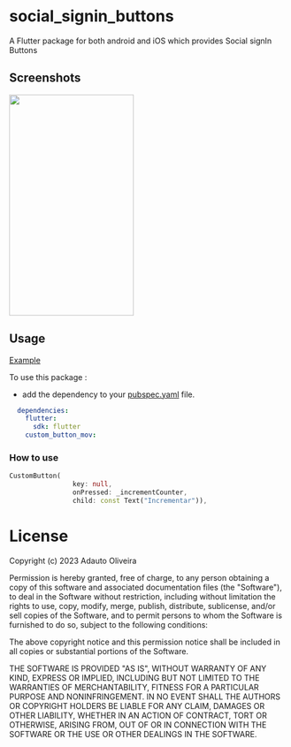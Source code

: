 # social_signin_buttons

A Flutter package for both android and iOS which provides Social signIn Buttons

## Screenshots

<img src="https://github.com/parth58/Social-SignIn-Buttons/blob/master/screenshots/ss.png" height="400em" width="225em" />

## Usage

[Example](https://github.com/parth58/Social-SignIn-Buttons/blob/master/example/lib/main.dart)

To use this package :

* add the dependency to your [pubspec.yaml](https://github.com/parth58/Social-SignIn-Buttons/blob/master/pubspec.yaml) file.

```yaml
  dependencies:
    flutter:
      sdk: flutter
    custom_button_mov:
```

### How to use

```dart
CustomButton(
                key: null,
                onPressed: _incrementCounter,
                child: const Text("Incrementar")),

```

# License
Copyright (c) 2023 Adauto Oliveira

Permission is hereby granted, free of charge, to any person obtaining a copy
of this software and associated documentation files (the "Software"), to deal
in the Software without restriction, including without limitation the rights
to use, copy, modify, merge, publish, distribute, sublicense, and/or sell
copies of the Software, and to permit persons to whom the Software is
furnished to do so, subject to the following conditions:

The above copyright notice and this permission notice shall be included in all
copies or substantial portions of the Software.

THE SOFTWARE IS PROVIDED "AS IS", WITHOUT WARRANTY OF ANY KIND, EXPRESS OR
IMPLIED, INCLUDING BUT NOT LIMITED TO THE WARRANTIES OF MERCHANTABILITY,
FITNESS FOR A PARTICULAR PURPOSE AND NONINFRINGEMENT. IN NO EVENT SHALL THE
AUTHORS OR COPYRIGHT HOLDERS BE LIABLE FOR ANY CLAIM, DAMAGES OR OTHER
LIABILITY, WHETHER IN AN ACTION OF CONTRACT, TORT OR OTHERWISE, ARISING FROM,
OUT OF OR IN CONNECTION WITH THE SOFTWARE OR THE USE OR OTHER DEALINGS IN THE
SOFTWARE.


